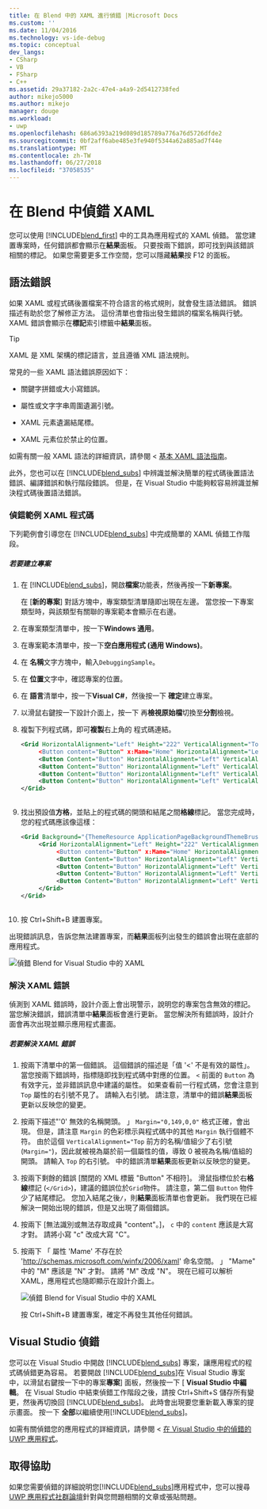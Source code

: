 ```yaml
---
title: 在 Blend 中的 XAML 進行偵錯 |Microsoft Docs
ms.custom: ''
ms.date: 11/04/2016
ms.technology: vs-ide-debug
ms.topic: conceptual
dev_langs:
- CSharp
- VB
- FSharp
- C++
ms.assetid: 29a37182-2a2c-47e4-a4a9-2d5412738fed
author: mikejo5000
ms.author: mikejo
manager: douge
ms.workload:
- uwp
ms.openlocfilehash: 686a6393a219d089d185789a776a76d5726dfde2
ms.sourcegitcommit: 0bf2aff6abe485e3fe940f5344a62a885ad7f44e
ms.translationtype: MT
ms.contentlocale: zh-TW
ms.lasthandoff: 06/27/2018
ms.locfileid: "37058535"
---
```

# <a name="debug-xaml-in-blend"></a>在 Blend 中偵錯 XAML
您可以使用 [!INCLUDE[blend_first](../debugger/includes/blend_first_md.md)] 中的工具為應用程式的 XAML 偵錯。 當您建置專案時，任何錯誤都會顯示在**結果**面板。 只要按兩下錯誤，即可找到與該錯誤相關的標記。 如果您需要更多工作空間，您可以隱藏**結果**按 F12 的面板。  
  
## <a name="syntax-errors"></a>語法錯誤  
 如果 XAML 或程式碼後置檔案不符合語言的格式規則，就會發生語法錯誤。 錯誤描述有助於您了解修正方法。 這份清單也會指出發生錯誤的檔案名稱與行號。 XAML 錯誤會顯示在**標記**索引標籤中**結果**面板。  
  
> [!TIP]
>  XAML 是 XML 架構的標記語言，並且遵循 XML 語法規則。  
  
 常見的一些 XAML 語法錯誤原因如下：  
  
-   關鍵字拼錯或大小寫錯誤。  
  
-   屬性或文字字串周圍遺漏引號。  
  
-   XAML 元素遺漏結尾標。  
  
-   XAML 元素位於禁止的位置。  
  
 如需有關一般 XAML 語法的詳細資訊，請參閱 <<c0> [ 基本 XAML 語法指南](http://go.microsoft.com/fwlink/?LinkId=329942)。  
  
 此外，您也可以在 [!INCLUDE[blend_subs](../debugger/includes/blend_subs_md.md)] 中辨識並解決簡單的程式碼後置語法錯誤、編譯錯誤和執行階段錯誤。 但是，在 Visual Studio 中能夠較容易辨識並解決程式碼後置語法錯誤。  
  
### <a name="debugging-sample-xaml-code"></a>偵錯範例 XAML 程式碼  
 下列範例會引導您在 [!INCLUDE[blend_subs](../debugger/includes/blend_subs_md.md)] 中完成簡單的 XAML 偵錯工作階段。  
  
##### <a name="to-create-a-project"></a>若要建立專案  
  
1.  在  [!INCLUDE[blend_subs](../debugger/includes/blend_subs_md.md)]，開啟**檔案**功能表，然後再按一下**新專案**。  
  
     在 [**新的專案**] 對話方塊中，專案類型清單隨即出現在左邊。 當您按一下專案類型時，與該類型有關聯的專案範本會顯示在右邊。  
  
2.  在專案類型清單中，按一下**Windows 通用**。  
  
3.  在專案範本清單中，按一下**空白應用程式 (通用 Windows)**。  
  
4.  在 **名稱**文字方塊中，輸入`DebuggingSample`。  
  
5.  在 **位置**文字中，確認專案的位置。  
  
6.  在 **語言**清單中，按一下**Visual C#**，然後按一下  **確定**建立專案。  
  
7.  以滑鼠右鍵按一下設計介面上，按一下 再**檢視原始檔**切換至**分割**檢視。  
  
8.  複製下列程式碼，即可**複製**右上角的 程式碼連結。  
  
    ```xml
    <Grid HorizontalAlignment="Left" Height="222" VerticalAlignment="Top>  
         <Button content="Button" x:Mame="Home" HorizontalAlignment="Left" VerticalAlignment="Top"/>  
         <Button Content="Button" HorizontalAlignment="Left" VerticalAlignment="Top" Margin="0,38,0,0">  
         <Button Content="Button" HorizontalAlignment="Left" VerticalAlignment="Top" Margin="0,75,0,0"/>  
         <Button Content="Button" HorizontalAlignment="Left" VerticalAlignment="Top" Margin="0,112,0,0"/>  
         <Button Content="Button" HorizontalAlignment="Left" VerticalAlignment="Top Margin="0,149,0,0"/>  
    </Grid>  
  
    ```  
  
9. 找出預設值**方格**，並貼上的程式碼的開頭和結尾之間**格線**標記。 當您完成時，您的程式碼應該像這樣：  
  
    ```xml
    <Grid Background="{ThemeResource ApplicationPageBackgroundThemeBrush}">  
         <Grid HorizontalAlignment="Left" Height="222" VerticalAlignment="Top>  
              <Button content="Button" x:Mame="Home" HorizontalAlignment="Left" VerticalAlignment="Top"/>  
              <Button Content="Button" HorizontalAlignment="Left" VerticalAlignment="Top" Margin="0,38,0,0">  
              <Button Content="Button" HorizontalAlignment="Left" VerticalAlignment="Top" Margin="0,75,0,0"/>  
              <Button Content="Button" HorizontalAlignment="Left" VerticalAlignment="Top" Margin="0,112,0,0"/>  
              <Button Content="Button" HorizontalAlignment="Left" VerticalAlignment="Top Margin="0,149,0,0"/>  
         </Grid>  
    </Grid>  
  
    ```  
  
10. 按 Ctrl+Shift+B 建置專案。  
  
 出現錯誤訊息，告訴您無法建置專案，而**結果**面板列出發生的錯誤會出現在底部的 應用程式。  
  
 ![偵錯 Blend for Visual Studio 中的 XAML](../debugger/media/blend_debugxaml_xaml.png "blend_debugXAML_XAML")  
  
### <a name="resolving-xaml-errors"></a>解決 XAML 錯誤  
 偵測到 XAML 錯誤時，設計介面上會出現警示，說明您的專案包含無效的標記。 當您解決錯誤，錯誤清單中**結果**面板會進行更新。 當您解決所有錯誤時，設計介面會再次出現並顯示應用程式畫面。  
  
##### <a name="to-resolve-the-xaml-errors"></a>若要解決 XAML 錯誤  
  
1.  按兩下清單中的第一個錯誤。 這個錯誤的描述是「值 '<' 不是有效的屬性」。 當您按兩下錯誤時，指標隨即找到程式碼中對應的位置。 `<` 前面的 `Button` 為有效字元，並非錯誤訊息中建議的屬性。 如果查看前一行程式碼，您會注意到 `Top` 屬性的右引號不見了。 請輸入右引號。 請注意，清單中的錯誤**結果**面板更新以反映您的變更。  
  
2.  按兩下描述"'0' 無效的名稱開頭。 」 `Margin="0,149,0,0"` 格式正確，會出現。 但是，請注意 `Margin` 的色彩標示與程式碼中的其他 `Margin` 執行個體不符。 由於這個 `VerticalAlignment="Top` 前方的名稱/值組少了右引號 (`Margin="`)，因此就被視為屬於前一個屬性的值，導致 0 被視為名稱/值組的開頭。 請輸入 `Top` 的右引號。 中的錯誤清單**結果**面板更新以反映您的變更。  
  
3.  按兩下剩餘的錯誤 [關閉的 XML 標籤 "Button" 不相符]。 滑鼠指標位於右**格線**標記 (`</Grid>`)，建議的錯誤位於`Grid`物件。 請注意，第二個 `Button` 物件少了結尾標記。 您加入結尾之後`/`，則**結果**面板清單也會更新。 我們現在已經解決一開始出現的錯誤，但是又出現了兩個錯誤。  
  
4.  按兩下 [無法識別或無法存取成員 "content"。]， `c` 中的 `content` 應該是大寫才對。 請將小寫 "c" 改成大寫 "C"。  
  
5.  按兩下 「 屬性 'Mame' 不存在於 'http://schemas.microsoft.com/winfx/2006/xaml' 命名空間。 」 "Mame" 中的 "M" 應該是 "N" 才對。 請將 "M" 改成 "N"。 現在已經可以解析 XAML，應用程式也隨即顯示在設計介面上。  
  
     ![偵錯 Blend for Visual Studio 中的 XAML](../debugger/media/blend_debugartboard_xaml.png "blend_debugArtboard_XAML")  
  
     按 Ctrl+Shift+B 建置專案，確定不再發生其他任何錯誤。  
  
## <a name="debugging-in-visual-studio"></a>Visual Studio 偵錯  
 您可以在 Visual Studio 中開啟 [!INCLUDE[blend_subs](../debugger/includes/blend_subs_md.md)] 專案，讓應用程式的程式碼偵錯更為容易。 若要開啟 [!INCLUDE[blend_subs](../debugger/includes/blend_subs_md.md)]在 Visual Studio 專案中，以滑鼠右鍵按一下中的專案**專案**] 面板，然後按一下 [ **Visual Studio 中編輯**。 在 Visual Studio 中結束偵錯工作階段之後，請按 Ctrl+Shift+S 儲存所有變更，然後再切換回 [!INCLUDE[blend_subs](../debugger/includes/blend_subs_md.md)]。 此時會出現要您重新載入專案的提示畫面。 按一下 **全部**以繼續使用[!INCLUDE[blend_subs](../debugger/includes/blend_subs_md.md)]。  
  
 如需有關偵錯您的應用程式的詳細資訊，請參閱 <<c0> [ 在 Visual Studio 中的偵錯的 UWP 應用程式](http://go.microsoft.com/fwlink/?LinkId=329944)。  
  
## <a name="getting-help"></a>取得協助  
 如果您需要偵錯的詳細說明您[!INCLUDE[blend_subs](../debugger/includes/blend_subs_md.md)]應用程式中，您可以搜尋[UWP 應用程式社群論壇](http://go.microsoft.com/fwlink/?LinkId=280308)針對與您問題相關的文章或張貼問題。
